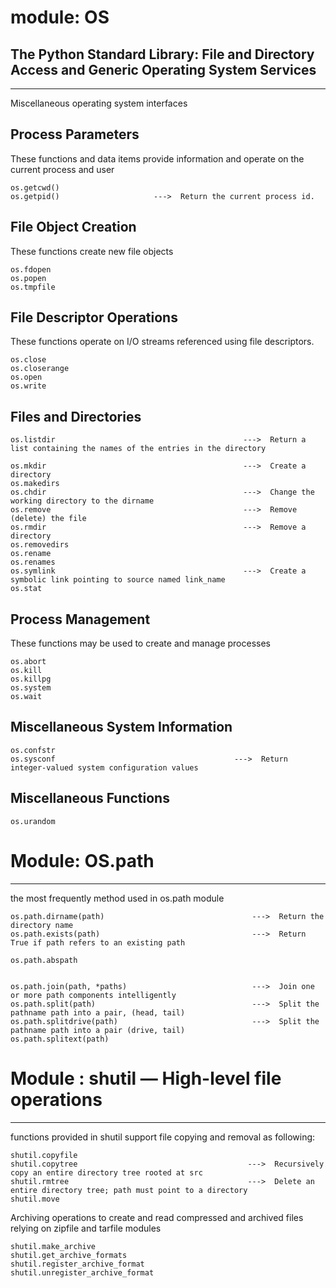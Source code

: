 # module: OS
The Python Standard Library: File and Directory Access and Generic Operating System Services
------------------------------------------------------------------------------------------------------------------------

---------------------------------------------------------------------------------------------------------
Miscellaneous operating system interfaces

## Process Parameters             
These functions and data items provide information and operate on the current process and user
```
os.getcwd()
os.getpid()                     --->  Return the current process id.
```

## File Object Creation
These functions create new file objects
```
os.fdopen
os.popen
os.tmpfile
```
## File Descriptor Operations
These functions operate on I/O streams referenced using file descriptors.
```
os.close
os.closerange
os.open
os.write
```
## Files and Directories
```
os.listdir                                          --->  Return a list containing the names of the entries in the directory 

os.mkdir                                            --->  Create a directory 
os.makedirs
os.chdir                                            --->  Change the working directory to the dirname
os.remove                                           --->  Remove (delete) the file
os.rmdir                                            --->  Remove a directory
os.removedirs
os.rename
os.renames
os.symlink                                          --->  Create a symbolic link pointing to source named link_name
os.stat

```

## Process Management
These functions may be used to create and manage processes
```
os.abort
os.kill
os.killpg
os.system
os.wait
```
## Miscellaneous System Information
```
os.confstr
os.sysconf                                        --->  Return integer-valued system configuration values
```
## Miscellaneous Functions
```
os.urandom
```

# Module: OS.path
---------------------------------------------------------------------------------------------------------
the most frequently method used in os.path module
```
os.path.dirname(path)                                 --->  Return the directory name
os.path.exists(path)                                  --->  Return True if path refers to an existing path

os.path.abspath


os.path.join(path, *paths)                            --->  Join one or more path components intelligently
os.path.split(path)                                   --->  Split the pathname path into a pair, (head, tail) 
os.path.splitdrive(path)                              --->  Split the pathname path into a pair (drive, tail) 
os.path.splitext(path)                                
```
# Module : shutil — High-level file operations
---------------------------------------------------------------------------------------------------------
functions provided in shutil support file copying and removal as following:
```
shutil.copyfile         
shutil.copytree                                      --->  Recursively copy an entire directory tree rooted at src
shutil.rmtree                                        --->  Delete an entire directory tree; path must point to a directory
shutil.move                                          
```
Archiving operations to create and read compressed and archived files relying on zipfile and tarfile modules
```
shutil.make_archive
shutil.get_archive_formats
shutil.register_archive_format
shutil.unregister_archive_format
```

